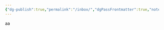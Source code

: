 ```yaml
---
{"dg-publish":true,"permalink":"/inbox/","dgPassFrontmatter":true,"noteIcon":"","created":"2024-11-07T19:43:03.643+08:00","updated":"2024-11-10T18:03:37.959+08:00"}
---
```


aa